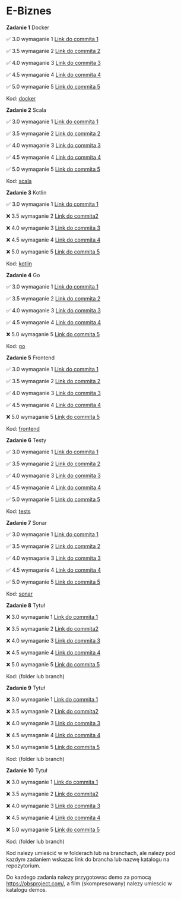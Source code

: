 # E-Biznes

**Zadanie 1** Docker

:white_check_mark: 3.0 wymaganie 1 [Link do commita 1](https://github.com/Piotr-Lenarczyk/E-Biznes/commit/98546067a55b8c97acc5b1c322aa5afcce5ee6cd)

:white_check_mark: 3.5 wymaganie 2 [Link do commita 2](https://github.com/Piotr-Lenarczyk/E-Biznes/commit/fe86c19646cd0d6039a8ff0e7af8ecd32141e65b)

:white_check_mark: 4.0 wymaganie 3 [Link do commita 3](https://github.com/Piotr-Lenarczyk/E-Biznes/commit/7705a81bd4e185ae60116f07a2d4877ef4316593)

:white_check_mark: 4.5 wymaganie 4 [Link do commita 4](https://github.com/Piotr-Lenarczyk/E-Biznes/commit/8f3c2224a984d9993bb1808cbfd14fafe7cbee94)

:white_check_mark: 5.0 wymaganie 5 [Link do commita 5](https://github.com/Piotr-Lenarczyk/E-Biznes/commit/2045f58cec345074c0033bd0793cb8e7779922c9)


Kod: [docker](https://github.com/Piotr-Lenarczyk/E-Biznes/tree/docker)

**Zadanie 2** Scala

:white_check_mark: 3.0 wymaganie 1 [Link do commita 1](https://github.com/Piotr-Lenarczyk/E-Biznes/commit/aaca6a98a547515bb5114540f5eecd0a072033de)

:white_check_mark: 3.5 wymaganie 2 [Link do commita 2](https://github.com/Piotr-Lenarczyk/E-Biznes/commit/032db4ccd58656c85dd4a8e3f23a03aae232f1e5)

:white_check_mark: 4.0 wymaganie 3 [Link do commita 3](https://github.com/Piotr-Lenarczyk/E-Biznes/commit/bad487579c7e73c1b09dc2556553232cb5349035)

:white_check_mark: 4.5 wymaganie 4 [Link do commita 4](https://github.com/Piotr-Lenarczyk/E-Biznes/commit/14233bcffc89d1ff6b11180468a2cb3eb8176919)

:white_check_mark: 5.0 wymaganie 5 [Link do commita 5](https://github.com/Piotr-Lenarczyk/E-Biznes/commit/03526eda8011929135390d2180fdb32c3ca212b7)


Kod: [scala](https://github.com/Piotr-Lenarczyk/E-Biznes/tree/scala)

**Zadanie 3** Kotlin

:white_check_mark: 3.0 wymaganie 1 [Link do commita 1](https://github.com/Piotr-Lenarczyk/E-Biznes/commit/3c83a16fe6f917934065d05029178e3fcc86a35d)

:x: 3.5 wymaganie 2 [Link do commita2 ](https://github.com/kprzystalski/workshop_template/commit/hash)

:x: 4.0 wymaganie 3 [Link do commita 3](https://github.com/kprzystalski/workshop_template/commit/hash)

:x: 4.5 wymaganie 4 [Link do commita 4](https://github.com/kprzystalski/workshop_template/commit/hash)

:x: 5.0 wymaganie 5 [Link do commita 5](https://github.com/kprzystalski/workshop_template/commit/hash)


Kod: [kotlin](https://github.com/Piotr-Lenarczyk/E-Biznes/tree/kotlin)

**Zadanie 4** Go

:white_check_mark: 3.0 wymaganie 1 [Link do commita 1](https://github.com/Piotr-Lenarczyk/E-Biznes/commit/570bed7a2f56b48ffa1ca76fa73090ee4b783418)

:white_check_mark: 3.5 wymaganie 2 [Link do commita 2](https://github.com/Piotr-Lenarczyk/E-Biznes/commit/94a4b6998c4881c28b4cc3999fc60a1fb29d83ee)

:white_check_mark: 4.0 wymaganie 3 [Link do commita 3](https://github.com/Piotr-Lenarczyk/E-Biznes/commit/e0243c732956a836f6abf77dedcd16bd3316b5d9)

:white_check_mark: 4.5 wymaganie 4 [Link do commita 4](https://github.com/Piotr-Lenarczyk/E-Biznes/commit/427c5194e54ca12c0c7ad7b5316b83826e83ce84)

:x: 5.0 wymaganie 5 [Link do commita 5](https://github.com/kprzystalski/workshop_template/commit/hash)


Kod: [go](https://github.com/Piotr-Lenarczyk/E-Biznes/tree/go)

**Zadanie 5** Frontend

:white_check_mark: 3.0 wymaganie 1 [Link do commita 1](https://github.com/Piotr-Lenarczyk/E-Biznes/commit/8deddc566809852ff79a56be9c57f25e0579cd80)

:white_check_mark: 3.5 wymaganie 2 [Link do commita 2](https://github.com/Piotr-Lenarczyk/E-Biznes/commit/f8d273324e281fa7a9026c09c038fa09b0ca7023)

:white_check_mark: 4.0 wymaganie 3 [Link do commita 3](https://github.com/Piotr-Lenarczyk/E-Biznes/commit/82b37f36374e18f3105b7b0f998b4a22163fc15e)

:white_check_mark: 4.5 wymaganie 4 [Link do commita 4](https://github.com/Piotr-Lenarczyk/E-Biznes/commit/82b37f36374e18f3105b7b0f998b4a22163fc15e)

:x: 5.0 wymaganie 5 [Link do commita 5](https://github.com/kprzystalski/workshop_template/commit/hash)


Kod: [frontend](https://github.com/Piotr-Lenarczyk/E-Biznes/tree/frontend)


**Zadanie 6** Testy

:white_check_mark: 3.0 wymaganie 1 [Link do commita 1](https://github.com/Piotr-Lenarczyk/E-Biznes/commit/ee944be01807e6d2570ffae855435a2a3e166834)

:white_check_mark: 3.5 wymaganie 2 [Link do commita 2](https://github.com/Piotr-Lenarczyk/E-Biznes/commit/74bb8172be02d803811f19d856abc09a5b108cf0)

:white_check_mark: 4.0 wymaganie 3 [Link do commita 3](https://github.com/Piotr-Lenarczyk/E-Biznes/commit/ab192279775968226657da4a5ba1575e0294a19e)

:white_check_mark: 4.5 wymaganie 4 [Link do commita 4](https://github.com/Piotr-Lenarczyk/E-Biznes/commit/189d399d9cbb1bd1783f0e9edcf20afec64cd9eb)

:white_check_mark: 5.0 wymaganie 5 [Link do commita 5](https://github.com/Piotr-Lenarczyk/E-Biznes/commit/c033eb4afba972c66da1a88933d82407a4feef3e)


Kod: [tests](https://github.com/Piotr-Lenarczyk/E-Biznes/tree/tests)


**Zadanie 7** Sonar

:white_check_mark: 3.0 wymaganie 1 [Link do commita 1](https://github.com/Piotr-Lenarczyk/E-Biznes/commit/7c59c116a619cba32bc2f7c3ff0bb8cb4f609084)

:white_check_mark: 3.5 wymaganie 2 [Link do commita 2](https://github.com/Piotr-Lenarczyk/E-Biznes/commit/e93054c3a988c9cec24267300b41e6cef8cbc407)

:white_check_mark: 4.0 wymaganie 3 [Link do commita 3](https://github.com/Piotr-Lenarczyk/E-Biznes/commit/8c2906d3aec07ab7e7b34e207231ebb7680dd700)

:white_check_mark: 4.5 wymaganie 4 [Link do commita 4](https://github.com/Piotr-Lenarczyk/E-Biznes/commit/f30f185794c95af0b6627d1bb02c54c40fec227b)

:white_check_mark: 5.0 wymaganie 5 [Link do commita 5](https://github.com/Piotr-Lenarczyk/E-Biznes/commit/6821c7d8753c2d2791bf4fc20ae78c44a7585c87)


Kod: [sonar](https://github.com/Piotr-Lenarczyk/E-Biznes/tree/sonar)


**Zadanie 8** Tytuł

:x: 3.0 wymaganie 1 [Link do commita 1](https://github.com/kprzystalski/workshop_template/commit/hash)

:x: 3.5 wymaganie 2 [Link do commita2 ](https://github.com/kprzystalski/workshop_template/commit/hash)

:x: 4.0 wymaganie 3 [Link do commita 3](https://github.com/kprzystalski/workshop_template/commit/hash)

:x: 4.5 wymaganie 4 [Link do commita 4](https://github.com/kprzystalski/workshop_template/commit/hash)

:x: 5.0 wymaganie 5 [Link do commita 5](https://github.com/kprzystalski/workshop_template/commit/hash)


Kod: (folder lub branch)


**Zadanie 9** Tytuł

:x: 3.0 wymaganie 1 [Link do commita 1](https://github.com/kprzystalski/workshop_template/commit/hash)

:x: 3.5 wymaganie 2 [Link do commita2 ](https://github.com/kprzystalski/workshop_template/commit/hash)

:x: 4.0 wymaganie 3 [Link do commita 3](https://github.com/kprzystalski/workshop_template/commit/hash)

:x: 4.5 wymaganie 4 [Link do commita 4](https://github.com/kprzystalski/workshop_template/commit/hash)

:x: 5.0 wymaganie 5 [Link do commita 5](https://github.com/kprzystalski/workshop_template/commit/hash)


Kod: (folder lub branch)


**Zadanie 10** Tytuł

:x: 3.0 wymaganie 1 [Link do commita 1](https://github.com/kprzystalski/workshop_template/commit/hash)

:x: 3.5 wymaganie 2 [Link do commita2 ](https://github.com/kprzystalski/workshop_template/commit/hash)

:x: 4.0 wymaganie 3 [Link do commita 3](https://github.com/kprzystalski/workshop_template/commit/hash)

:x: 4.5 wymaganie 4 [Link do commita 4](https://github.com/kprzystalski/workshop_template/commit/hash)

:x: 5.0 wymaganie 5 [Link do commita 5](https://github.com/kprzystalski/workshop_template/commit/hash)


Kod: (folder lub branch)


Kod nalezy umieścić w w folderach lub na branchach, ale nalezy pod kazdym zadaniem wskazac link do brancha lub nazwę katalogu na repozytorium. 

Do kazdego zadania nalezy przygotowac demo za pomocą https://obsproject.com/, a film (skompresowany) nalezy umiescic w katalogu demos.

